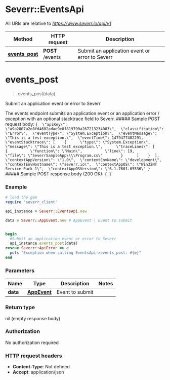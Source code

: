 # Severr::EventsApi

All URIs are relative to *https://www.severr.io/api/v1*

Method | HTTP request | Description
------------- | ------------- | -------------
[**events_post**](EventsApi.md#events_post) | **POST** /events | Submit an application event or error to Severr


# **events_post**
> events_post(data)

Submit an application event or error to Severr

 The events endpoint submits an application event or an application error / exception with an optional stacktrace field to Severr.  ##### Sample POST request body: ``` {  \"apiKey\": \"a9a2807a2e8fd4602adae9e8f819790a267213234083\",  \"classification\": \"Error\",  \"eventType\": \"System.Exception\",  \"eventMessage\": \"This is a test exception.\",  \"eventTime\": 1479477482291,  \"eventStacktrace\": [    {      \"type\": \"System.Exception\",      \"message\": \"This is a test exception.\",      \"traceLines\": [        {          \"function\": \"Main\",          \"line\": 19,          \"file\": \"SeverrSampleApp\\\\Program.cs\"        }      ]    }  ],  \"contextAppVersion\": \"1.0\",  \"contextEnvName\": \"development\",  \"contextEnvHostname\": \"severr.io\",  \"contextAppOS\": \"Win32NT Service Pack 1\",  \"contextAppOSVersion\": \"6.1.7601.65536\" } ``` ##### Sample POST response body (200 OK): ``` { } ``` 

### Example
```ruby
# load the gem
require 'severr_client'

api_instance = Severr::EventsApi.new

data = Severr::AppEvent.new # AppEvent | Event to submit


begin
  #Submit an application event or error to Severr
  api_instance.events_post(data)
rescue Severr::ApiError => e
  puts "Exception when calling EventsApi->events_post: #{e}"
end
```

### Parameters

Name | Type | Description  | Notes
------------- | ------------- | ------------- | -------------
 **data** | [**AppEvent**](AppEvent.md)| Event to submit | 

### Return type

nil (empty response body)

### Authorization

No authorization required

### HTTP request headers

 - **Content-Type**: Not defined
 - **Accept**: application/json



